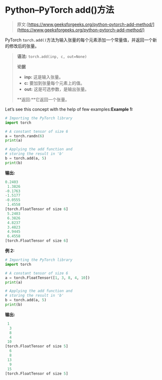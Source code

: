# Python–PyTorch add()方法

> 原文:[https://www.geeksforgeeks.org/python-pytorch-add-method/](https://www.geeksforgeeks.org/python-pytorch-add-method/)

PyTorch `torch.add()`方法为输入张量的每个元素添加一个常量值，并返回一个新的修改后的张量。

> **语法:** `torch.add(inp, c, out=None)`
> 
> **论据**
> 
> *   **inp:** 这是输入张量。
> *   **c:** 要加到张量每个元素上的值。
> *   **out:** 这是可选参数，是输出张量。
> 
> **返回:**它返回一个张量。

Let’s see this concept with the help of few examples:**Example 1:**

```py
# Importing the PyTorch library 
import torch 

# A constant tensor of size 6
a = torch.randn(6) 
print(a) 

# Applying the add function and 
# storing the result in 'b' 
b = torch.add(a, 5) 
print(b)
```

**输出:**

```py
0.2403
 1.3826
-0.1763
-1.5177
-0.0555
 1.4558
[torch.FloatTensor of size 6]
 5.2403
 6.3826
 4.8237
 3.4823
 4.9445
 6.4558
[torch.FloatTensor of size 6]

```

**例 2:**

```py
# Importing the PyTorch library 
import torch 

# A constant tensor of size 6
a = torch.FloatTensor([1, 3, 8, 4, 10]) 
print(a) 

# Applying the add function and 
# storing the result in 'b' 
b = torch.add(a, 5) 
print(b) 
```

**输出:**

```py
 1
  3
  8
  4
 10
[torch.FloatTensor of size 5]
  6
  8
 13
  9
 15
[torch.FloatTensor of size 5]

```